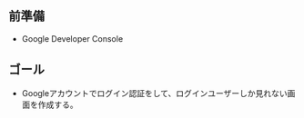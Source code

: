 ## 前準備
- Google Developer Console

## ゴール
- Googleアカウントでログイン認証をして、ログインユーザーしか見れない画面を作成する。


```js

```
